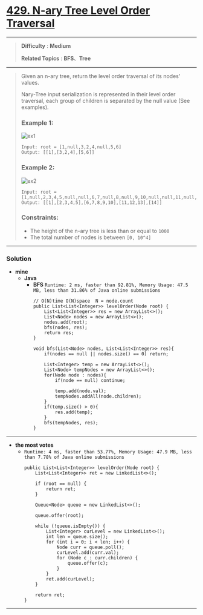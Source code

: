 # [429. N-ary Tree Level Order Traversal](https://leetcode.com/problems/n-ary-tree-level-order-traversal/)
---

> **Difficulty** : **Medium**
>
> **Related Topics** : **BFS**、**Tree**

---


> Given an n-ary tree, return the level order traversal of its nodes' values.
> 
> Nary-Tree input serialization is represented in their level order traversal, each group of children is separated by the null value (See examples).
> 
>  
> 
> ### Example 1:
> ![ex1](https://assets.leetcode.com/uploads/2018/10/12/narytreeexample.png)
> 
> ```
> Input: root = [1,null,3,2,4,null,5,6]
> Output: [[1],[3,2,4],[5,6]]
> ```
> 
> ### Example 2:
> 
> ![ex2](https://assets.leetcode.com/uploads/2019/11/08/sample_4_964.png)
> ```
> Input: root = [1,null,2,3,4,5,null,null,6,7,null,8,null,9,10,null,null,11,null,12,null,13,null,null,14]
> Output: [[1],[2,3,4,5],[6,7,8,9,10],[11,12,13],[14]]
> ```
> 
> ### Constraints:
> * The height of the n-ary tree is less than or equal to `1000`
> * The total number of nodes is between `[0, 10^4]`

---

### Solution
* **mine**
  * **Java**
    * **BFS**  `Runtime: 2 ms, faster than 92.81%, Memory Usage: 47.5 MB, less than 31.86% of Java online submissions`
      ```
      // O(N)time O(N)space  N = node.count
      public List<List<Integer>> levelOrder(Node root) {
          List<List<Integer>> res = new ArrayList<>();
          List<Node> nodes = new ArrayList<>();
          nodes.add(root);
          bfs(nodes, res);
          return res;
      }
  
      void bfs(List<Node> nodes, List<List<Integer>> res){
          if(nodes == null || nodes.size() == 0) return;
  
          List<Integer> temp = new ArrayList<>();
          List<Node> tempNodes = new ArrayList<>();
          for(Node node : nodes){
              if(node == null) continue;
  
              temp.add(node.val);
              tempNodes.addAll(node.children);
          }
          if(temp.size() > 0){
              res.add(temp);
          }
          bfs(tempNodes, res);
      }
      ```
  
  
---

* **the most votes**
  * `Runtime: 4 ms, faster than 53.77%, Memory Usage: 47.9 MB, less than 7.78% of Java online submissions`
    ```
    public List<List<Integer>> levelOrder(Node root) {
        List<List<Integer>> ret = new LinkedList<>();

        if (root == null) {
            return ret;
        }

        Queue<Node> queue = new LinkedList<>();

        queue.offer(root);

        while (!queue.isEmpty()) {
            List<Integer> curLevel = new LinkedList<>();
            int len = queue.size();
            for (int i = 0; i < len; i++) {
                Node curr = queue.poll();
                curLevel.add(curr.val);
                for (Node c : curr.children) {
                    queue.offer(c);
                }
            }
            ret.add(curLevel);
        }

        return ret;
    }
    ```
    
---

